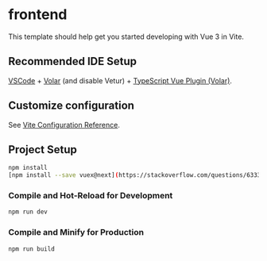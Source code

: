# frontend

This template should help get you started developing with Vue 3 in Vite.

## Recommended IDE Setup

[VSCode](https://code.visualstudio.com/) + [Volar](https://marketplace.visualstudio.com/items?itemName=Vue.volar) (and disable Vetur) + [TypeScript Vue Plugin (Volar)](https://marketplace.visualstudio.com/items?itemName=Vue.vscode-typescript-vue-plugin).

## Customize configuration

See [Vite Configuration Reference](https://vitejs.dev/config/).

## Project Setup

```sh
npm install
[npm install --save vuex@next](https://stackoverflow.com/questions/63335821/module-not-found-error-cant-resolve-vuex-in-myapp-src-store)

```

### Compile and Hot-Reload for Development

```sh
npm run dev
```

### Compile and Minify for Production

```sh
npm run build
```
